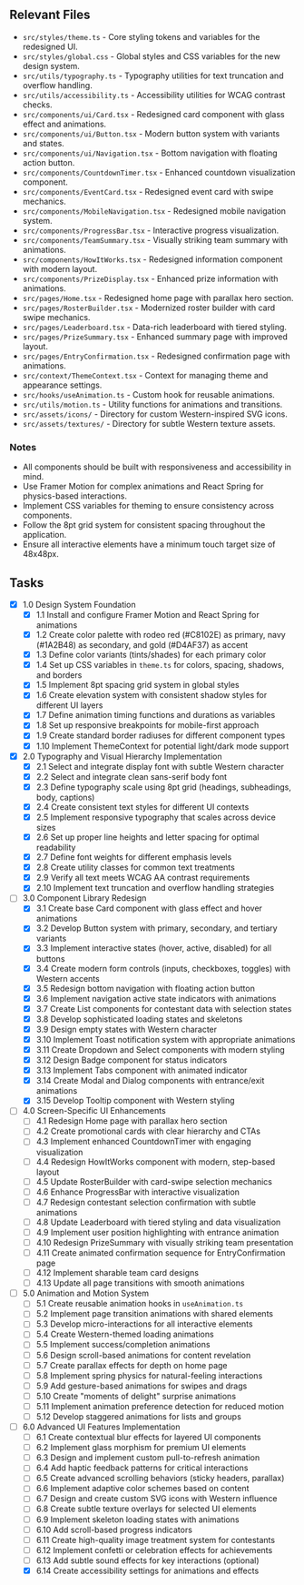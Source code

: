 ## Relevant Files

- `src/styles/theme.ts` - Core styling tokens and variables for the redesigned UI.
- `src/styles/global.css` - Global styles and CSS variables for the new design system.
- `src/utils/typography.ts` - Typography utilities for text truncation and overflow handling.
- `src/utils/accessibility.ts` - Accessibility utilities for WCAG contrast checks.
- `src/components/ui/Card.tsx` - Redesigned card component with glass effect and animations.
- `src/components/ui/Button.tsx` - Modern button system with variants and states.
- `src/components/ui/Navigation.tsx` - Bottom navigation with floating action button.
- `src/components/CountdownTimer.tsx` - Enhanced countdown visualization component.
- `src/components/EventCard.tsx` - Redesigned event card with swipe mechanics.
- `src/components/MobileNavigation.tsx` - Redesigned mobile navigation system.
- `src/components/ProgressBar.tsx` - Interactive progress visualization.
- `src/components/TeamSummary.tsx` - Visually striking team summary with animations.
- `src/components/HowItWorks.tsx` - Redesigned information component with modern layout.
- `src/components/PrizeDisplay.tsx` - Enhanced prize information with animations.
- `src/pages/Home.tsx` - Redesigned home page with parallax hero section.
- `src/pages/RosterBuilder.tsx` - Modernized roster builder with card swipe mechanics.
- `src/pages/Leaderboard.tsx` - Data-rich leaderboard with tiered styling.
- `src/pages/PrizeSummary.tsx` - Enhanced summary page with improved layout.
- `src/pages/EntryConfirmation.tsx` - Redesigned confirmation page with animations.
- `src/context/ThemeContext.tsx` - Context for managing theme and appearance settings.
- `src/hooks/useAnimation.ts` - Custom hook for reusable animations.
- `src/utils/motion.ts` - Utility functions for animations and transitions.
- `src/assets/icons/` - Directory for custom Western-inspired SVG icons.
- `src/assets/textures/` - Directory for subtle Western texture assets.

### Notes

- All components should be built with responsiveness and accessibility in mind.
- Use Framer Motion for complex animations and React Spring for physics-based interactions.
- Implement CSS variables for theming to ensure consistency across components.
- Follow the 8pt grid system for consistent spacing throughout the application.
- Ensure all interactive elements have a minimum touch target size of 48x48px.

## Tasks

- [x] 1.0 Design System Foundation
  - [x] 1.1 Install and configure Framer Motion and React Spring for animations
  - [x] 1.2 Create color palette with rodeo red (#C8102E) as primary, navy (#1A2B48) as secondary, and gold (#D4AF37) as accent
  - [x] 1.3 Define color variants (tints/shades) for each primary color
  - [x] 1.4 Set up CSS variables in `theme.ts` for colors, spacing, shadows, and borders
  - [x] 1.5 Implement 8pt spacing grid system in global styles
  - [x] 1.6 Create elevation system with consistent shadow styles for different UI layers
  - [x] 1.7 Define animation timing functions and durations as variables
  - [x] 1.8 Set up responsive breakpoints for mobile-first approach
  - [x] 1.9 Create standard border radiuses for different component types
  - [x] 1.10 Implement ThemeContext for potential light/dark mode support

- [x] 2.0 Typography and Visual Hierarchy Implementation
  - [x] 2.1 Select and integrate display font with subtle Western character
  - [x] 2.2 Select and integrate clean sans-serif body font
  - [x] 2.3 Define typography scale using 8pt grid (headings, subheadings, body, captions)
  - [x] 2.4 Create consistent text styles for different UI contexts
  - [x] 2.5 Implement responsive typography that scales across device sizes
  - [x] 2.6 Set up proper line heights and letter spacing for optimal readability
  - [x] 2.7 Define font weights for different emphasis levels
  - [x] 2.8 Create utility classes for common text treatments
  - [x] 2.9 Verify all text meets WCAG AA contrast requirements
  - [x] 2.10 Implement text truncation and overflow handling strategies

- [ ] 3.0 Component Library Redesign
  - [x] 3.1 Create base Card component with glass effect and hover animations
  - [x] 3.2 Develop Button system with primary, secondary, and tertiary variants
  - [x] 3.3 Implement interactive states (hover, active, disabled) for all buttons
  - [x] 3.4 Create modern form controls (inputs, checkboxes, toggles) with Western accents
  - [x] 3.5 Redesign bottom navigation with floating action button
  - [x] 3.6 Implement navigation active state indicators with animations
  - [x] 3.7 Create List components for contestant data with selection states
  - [x] 3.8 Develop sophisticated loading states and skeletons
  - [x] 3.9 Design empty states with Western character
  - [x] 3.10 Implement Toast notification system with appropriate animations
  - [x] 3.11 Create Dropdown and Select components with modern styling
  - [x] 3.12 Design Badge component for status indicators
  - [x] 3.13 Implement Tabs component with animated indicator
  - [x] 3.14 Create Modal and Dialog components with entrance/exit animations
  - [x] 3.15 Develop Tooltip component with Western styling

- [ ] 4.0 Screen-Specific UI Enhancements
  - [ ] 4.1 Redesign Home page with parallax hero section
  - [ ] 4.2 Create promotional cards with clear hierarchy and CTAs
  - [ ] 4.3 Implement enhanced CountdownTimer with engaging visualization
  - [ ] 4.4 Redesign HowItWorks component with modern, step-based layout
  - [ ] 4.5 Update RosterBuilder with card-swipe selection mechanics
  - [ ] 4.6 Enhance ProgressBar with interactive visualization
  - [ ] 4.7 Redesign contestant selection confirmation with subtle animations
  - [ ] 4.8 Update Leaderboard with tiered styling and data visualization
  - [ ] 4.9 Implement user position highlighting with entrance animation
  - [ ] 4.10 Redesign PrizeSummary with visually striking team presentation
  - [ ] 4.11 Create animated confirmation sequence for EntryConfirmation page
  - [ ] 4.12 Implement sharable team card designs
  - [ ] 4.13 Update all page transitions with smooth animations

- [ ] 5.0 Animation and Motion System
  - [ ] 5.1 Create reusable animation hooks in `useAnimation.ts`
  - [ ] 5.2 Implement page transition animations with shared elements
  - [ ] 5.3 Develop micro-interactions for all interactive elements
  - [ ] 5.4 Create Western-themed loading animations
  - [ ] 5.5 Implement success/completion animations
  - [ ] 5.6 Design scroll-based animations for content revelation
  - [ ] 5.7 Create parallax effects for depth on home page
  - [ ] 5.8 Implement spring physics for natural-feeling interactions
  - [ ] 5.9 Add gesture-based animations for swipes and drags
  - [ ] 5.10 Create "moments of delight" surprise animations
  - [ ] 5.11 Implement animation preference detection for reduced motion
  - [ ] 5.12 Develop staggered animations for lists and groups

- [ ] 6.0 Advanced UI Features Implementation
  - [ ] 6.1 Create contextual blur effects for layered UI components
  - [ ] 6.2 Implement glass morphism for premium UI elements
  - [ ] 6.3 Design and implement custom pull-to-refresh animation
  - [ ] 6.4 Add haptic feedback patterns for critical interactions
  - [ ] 6.5 Create advanced scrolling behaviors (sticky headers, parallax)
  - [ ] 6.6 Implement adaptive color schemes based on content
  - [ ] 6.7 Design and create custom SVG icons with Western influence
  - [ ] 6.8 Create subtle texture overlays for selected UI elements
  - [ ] 6.9 Implement skeleton loading states with animations
  - [ ] 6.10 Add scroll-based progress indicators
  - [ ] 6.11 Create high-quality image treatment system for contestants
  - [ ] 6.12 Implement confetti or celebration effects for achievements
  - [ ] 6.13 Add subtle sound effects for key interactions (optional)
  - [x] 6.14 Create accessibility settings for animations and effects 
